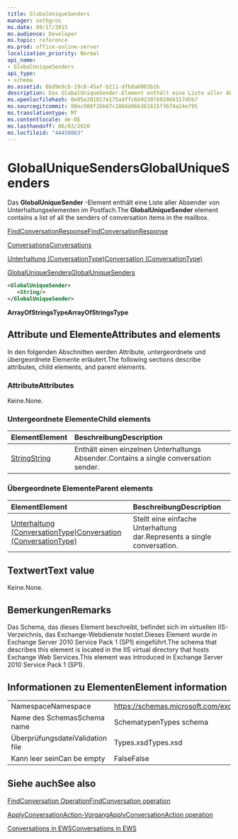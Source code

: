 ```yaml
---
title: GlobalUniqueSenders
manager: sethgros
ms.date: 09/17/2015
ms.audience: Developer
ms.topic: reference
ms.prod: office-online-server
localization_priority: Normal
api_name:
- GlobalUniqueSenders
api_type:
- schema
ms.assetid: 6bd9e9cb-19c8-45af-b211-dfb8a6003b1b
description: Das GlobalUniqueSender-Element enthält eine Liste aller Absender von Unterhaltungselementen im Postfach.
ms.openlocfilehash: 0e85e201017e175a9ffc6b923976020d4157d5b7
ms.sourcegitcommit: 88ec988f2bb67c1866d06b361615f3674a24e795
ms.translationtype: MT
ms.contentlocale: de-DE
ms.lasthandoff: 06/03/2020
ms.locfileid: "44459063"
---
```

# <a name="globaluniquesenders"></a><span data-ttu-id="c45fe-103">GlobalUniqueSenders</span><span class="sxs-lookup"><span data-stu-id="c45fe-103">GlobalUniqueSenders</span></span>

<span data-ttu-id="c45fe-104">Das **GlobalUniqueSender** -Element enthält eine Liste aller Absender von Unterhaltungselementen im Postfach.</span><span class="sxs-lookup"><span data-stu-id="c45fe-104">The **GlobalUniqueSender** element contains a list of all the senders of conversation items in the mailbox.</span></span> 
  
[<span data-ttu-id="c45fe-105">FindConversationResponse</span><span class="sxs-lookup"><span data-stu-id="c45fe-105">FindConversationResponse</span></span>](findconversationresponse.md)
  
[<span data-ttu-id="c45fe-106">Conversations</span><span class="sxs-lookup"><span data-stu-id="c45fe-106">Conversations</span></span>](conversations-ex15websvcsotherref.md)
  
[<span data-ttu-id="c45fe-107">Unterhaltung (ConversationType)</span><span class="sxs-lookup"><span data-stu-id="c45fe-107">Conversation (ConversationType)</span></span>](conversation-conversationtype.md)
  
[<span data-ttu-id="c45fe-108">GlobalUniqueSenders</span><span class="sxs-lookup"><span data-stu-id="c45fe-108">GlobalUniqueSenders</span></span>](globaluniquesenders.md)
  
```XML
<GlobalUniqueSender>
   <String/>
</GlobalUniqueSender>
```

 <span data-ttu-id="c45fe-109">**ArrayOfStringsType**</span><span class="sxs-lookup"><span data-stu-id="c45fe-109">**ArrayOfStringsType**</span></span>
## <a name="attributes-and-elements"></a><span data-ttu-id="c45fe-110">Attribute und Elemente</span><span class="sxs-lookup"><span data-stu-id="c45fe-110">Attributes and elements</span></span>

<span data-ttu-id="c45fe-111">In den folgenden Abschnitten werden Attribute, untergeordnete und übergeordnete Elemente erläutert.</span><span class="sxs-lookup"><span data-stu-id="c45fe-111">The following sections describe attributes, child elements, and parent elements.</span></span>
  
### <a name="attributes"></a><span data-ttu-id="c45fe-112">Attribute</span><span class="sxs-lookup"><span data-stu-id="c45fe-112">Attributes</span></span>

<span data-ttu-id="c45fe-113">Keine.</span><span class="sxs-lookup"><span data-stu-id="c45fe-113">None.</span></span>
  
### <a name="child-elements"></a><span data-ttu-id="c45fe-114">Untergeordnete Elemente</span><span class="sxs-lookup"><span data-stu-id="c45fe-114">Child elements</span></span>

|<span data-ttu-id="c45fe-115">**Element**</span><span class="sxs-lookup"><span data-stu-id="c45fe-115">**Element**</span></span>|<span data-ttu-id="c45fe-116">**Beschreibung**</span><span class="sxs-lookup"><span data-stu-id="c45fe-116">**Description**</span></span>|
|:-----|:-----|
|[<span data-ttu-id="c45fe-117">String</span><span class="sxs-lookup"><span data-stu-id="c45fe-117">String</span></span>](string.md) <br/> |<span data-ttu-id="c45fe-118">Enthält einen einzelnen Unterhaltungs Absender.</span><span class="sxs-lookup"><span data-stu-id="c45fe-118">Contains a single conversation sender.</span></span>  <br/> |
   
### <a name="parent-elements"></a><span data-ttu-id="c45fe-119">Übergeordnete Elemente</span><span class="sxs-lookup"><span data-stu-id="c45fe-119">Parent elements</span></span>

|<span data-ttu-id="c45fe-120">**Element**</span><span class="sxs-lookup"><span data-stu-id="c45fe-120">**Element**</span></span>|<span data-ttu-id="c45fe-121">**Beschreibung**</span><span class="sxs-lookup"><span data-stu-id="c45fe-121">**Description**</span></span>|
|:-----|:-----|
|[<span data-ttu-id="c45fe-122">Unterhaltung (ConversationType)</span><span class="sxs-lookup"><span data-stu-id="c45fe-122">Conversation (ConversationType)</span></span>](conversation-conversationtype.md) <br/> |<span data-ttu-id="c45fe-123">Stellt eine einfache Unterhaltung dar.</span><span class="sxs-lookup"><span data-stu-id="c45fe-123">Represents a single conversation.</span></span>  <br/> |
   
## <a name="text-value"></a><span data-ttu-id="c45fe-124">Textwert</span><span class="sxs-lookup"><span data-stu-id="c45fe-124">Text value</span></span>

<span data-ttu-id="c45fe-125">Keine.</span><span class="sxs-lookup"><span data-stu-id="c45fe-125">None.</span></span>
  
## <a name="remarks"></a><span data-ttu-id="c45fe-126">Bemerkungen</span><span class="sxs-lookup"><span data-stu-id="c45fe-126">Remarks</span></span>

<span data-ttu-id="c45fe-127">Das Schema, das dieses Element beschreibt, befindet sich im virtuellen IIS-Verzeichnis, das Exchange-Webdienste hostet.Dieses Element wurde in Exchange Server 2010 Service Pack 1 (SP1) eingeführt.</span><span class="sxs-lookup"><span data-stu-id="c45fe-127">The schema that describes this element is located in the IIS virtual directory that hosts Exchange Web Services.This element was introduced in Exchange Server 2010 Service Pack 1 (SP1).</span></span>
  
## <a name="element-information"></a><span data-ttu-id="c45fe-128">Informationen zu Elementen</span><span class="sxs-lookup"><span data-stu-id="c45fe-128">Element information</span></span>

|||
|:-----|:-----|
|<span data-ttu-id="c45fe-129">Namespace</span><span class="sxs-lookup"><span data-stu-id="c45fe-129">Namespace</span></span>  <br/> |https://schemas.microsoft.com/exchange/services/2006/types  <br/> |
|<span data-ttu-id="c45fe-130">Name des Schemas</span><span class="sxs-lookup"><span data-stu-id="c45fe-130">Schema name</span></span>  <br/> |<span data-ttu-id="c45fe-131">Schematypen</span><span class="sxs-lookup"><span data-stu-id="c45fe-131">Types schema</span></span>  <br/> |
|<span data-ttu-id="c45fe-132">Überprüfungsdatei</span><span class="sxs-lookup"><span data-stu-id="c45fe-132">Validation file</span></span>  <br/> |<span data-ttu-id="c45fe-133">Types.xsd</span><span class="sxs-lookup"><span data-stu-id="c45fe-133">Types.xsd</span></span>  <br/> |
|<span data-ttu-id="c45fe-134">Kann leer sein</span><span class="sxs-lookup"><span data-stu-id="c45fe-134">Can be empty</span></span>  <br/> |<span data-ttu-id="c45fe-135">False</span><span class="sxs-lookup"><span data-stu-id="c45fe-135">False</span></span>  <br/> |
   
## <a name="see-also"></a><span data-ttu-id="c45fe-136">Siehe auch</span><span class="sxs-lookup"><span data-stu-id="c45fe-136">See also</span></span>



[<span data-ttu-id="c45fe-137">FindConversation Operation</span><span class="sxs-lookup"><span data-stu-id="c45fe-137">FindConversation operation</span></span>](findconversation-operation.md)
  
[<span data-ttu-id="c45fe-138">ApplyConversationAction-Vorgang</span><span class="sxs-lookup"><span data-stu-id="c45fe-138">ApplyConversationAction operation</span></span>](applyconversationaction-operation.md)


[<span data-ttu-id="c45fe-139">Conversations in EWS</span><span class="sxs-lookup"><span data-stu-id="c45fe-139">Conversations in EWS</span></span>](https://msdn.microsoft.com/library/91e64629-db6c-4c94-9dcb-d386232e8467%28Office.15%29.aspx)

